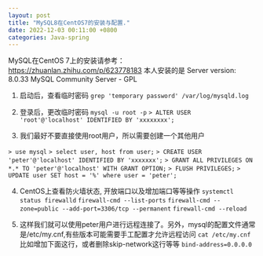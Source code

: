 ```yaml
---
layout: post
title: "MySQL8在CentOS7的安装与配置."
date: 2022-12-03 00:11:00 +0800
categories: Java-spring
--- 
```

MySQL在CentOS 7上的安装请参考：https://zhuanlan.zhihu.com/p/623778183
本人安装的是 Server version: 8.0.33 MySQL Community Server - GPL

1. 启动后，查看临时密码
```grep 'temporary password' /var/log/mysqld.log```

2. 登录后，更改临时密码
```mysql -u root -p```
```> ALTER USER 'root'@'localhost' IDENTIFIED BY 'xxxxxxxx';```

3. 我们最好不要直接使用root用户，所以需要创建一个其他用户

```> use mysql```
```> select user, host from user;```
```> CREATE USER 'peter'@'localhost' IDENTIFIED BY 'xxxxxxx';```
```> GRANT ALL PRIVILEGES ON *.* TO 'peter'@'localhost' WITH GRANT OPTION;```
```> FLUSH PRIVILEGES;```
```> UPDATE user SET host = '%' where user = 'peter';```

4. CentOS上查看防火墙状态, 开放端口以及增加端口等等操作
```systemctl status firewalld```
```firewall-cmd --list-ports```
```firewall-cmd --zone=public --add-port=3306/tcp --permanent```
```firewall-cmd --reload```

5. 这样我们就可以使用peter用户进行远程连接了。另外，mysql的配置文件通常是/etc/my.cnf,有些版本可能需要手工配置才允许远程访问
```cat /etc/my.cnf```
比如增加下面这行，或者删除skip-network这行等等
```bind-address=0.0.0.0``` 


 